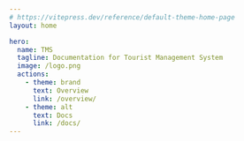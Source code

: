 ```yaml
---
# https://vitepress.dev/reference/default-theme-home-page
layout: home

hero:
  name: TMS
  tagline: Documentation for Tourist Management System
  image: /logo.png
  actions:
    - theme: brand
      text: Overview
      link: /overview/
    - theme: alt
      text: Docs
      link: /docs/
---
```

